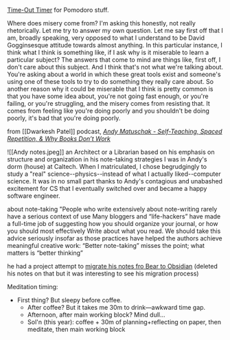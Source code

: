 [Time-Out Timer](https://apps.apple.com/ro/app/time-out-break-reminders/id402592703?mt=12) for Pomodoro stuff.

Where does misery come from? I'm asking this honestly, not really rhetorically. Let me try to answer my own question. Let me say first off that I am, broadly speaking, very opposed to what I understand to be David Gogginsesque attitude towards almost anything. In this particular instance, I think what I think is something like, if I ask why is it miserable to learn a particular subject? The answers that come to mind are things like, first off, I don't care about this subject. And I think that's not what we're talking about. You're asking about a world in which these great tools exist and someone's using one of these tools to try to do something they really care about. So another reason why it could be miserable that I think is pretty common is that you have some idea about, you're not going fast enough, or you're failing, or you're struggling, and the misery comes from resisting that. It comes from feeling like you're doing poorly and you shouldn't be doing poorly, it's bad that you're doing poorly.

from [[Dwarkesh Patel]] podcast, [_Andy Matuschak - Self-Teaching, Spaced Repetition, & Why Books Don’t Work_](Andy%20Matuschak%20-%20Self-Teaching,%20Spaced%20Repetition,%20&%20Why%20Books%20Don%E2%80%99t%20Work%20)

![[Andy notes.jpeg]]
an Architect or a Librarian based on his emphasis on structure and organization in his note-taking strategies
	I was in Andy's dorm (house) at Caltech. When I matriculated, I chose begrudgingly to study a "real" science--physics--instead of what I actually liked--computer science. It was in no small part thanks to Andy's contagious and unabashed excitement for CS that I eventually switched over and became a happy software engineer.

about note-taking
	"People who write extensively about note-writing rarely have a serious context of use Many bloggers and “life-hackers” have made a full-time job of suggesting how you should organize your journal, or how you should most effectively Write about what you read. We should take this advice seriously insofar as those practices have helped the authors achieve meaningful creative work: “Better note-taking” misses the point; what matters is “better thinking”

he had a project attempt to [migrate his notes fro Bear to Obsidian](https://notes.andymatuschak.org/z6JqB9qp7ApgfpPkn8NQh6r) (deleted his notes on that but it was interesting to see his migration process)

Meditation timing:
- First thing? But sleepy before coffee.
  - After coffee? But it takes me 30m to drink—awkward time gap.
  - Afternoon, after main working block? Mind dull…
  - Sol'n (this year): coffee + 30m of planning+reflecting on paper, then meditate, then main working block
